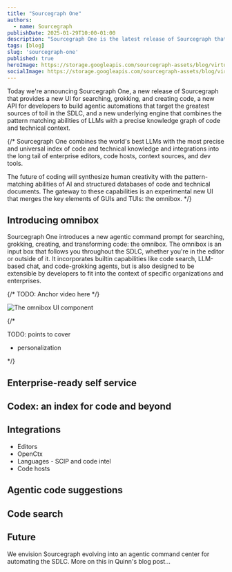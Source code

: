 ```yaml
---
title: "Sourcegraph One"
authors:
  - name: Sourcegraph
publishDate: 2025-01-29T10:00-01:00
description: "Sourcegraph One is the latest release of Sourcegraph that turns it into an agentic command center for the software development lifecycle."
tags: [blog]
slug: 'sourcegraph-one'
published: true
heroImage: https://storage.googleapis.com/sourcegraph-assets/blog/virtual-code-ai-summit-recap/ai-summit-og.png
socialImage: https://storage.googleapis.com/sourcegraph-assets/blog/virtual-code-ai-summit-recap/ai-summit-og.png
---
```


Today we're announcing Sourcegraph One, a new release of Sourcegraph
that provides a new UI for searching, grokking, and creating code, a
new API for developers to build agentic automations that target the
greatest sources of toil in the SDLC, and a new underlying engine that
combines the pattern matching abilities of LLMs with a precise
knowledge graph of code and technical context.

{/*
Sourcegraph One combines the world's best LLMs with the most
precise and universal index of code and technical knowledge and
integrations into the long tail of enterprise editors, code hosts,
context sources, and dev tools.

The future of coding will synthesize human creativity with the
pattern-matching abilities of AI and structured databases of code and
technical documents. The gateway to these capabilities is an
experimental new UI that merges the key elements of GUIs and TUIs: the
omnibox.
*/}

## Introducing omnibox

Sourcegraph One introduces a new agentic command prompt for searching,
grokking, creating, and transforming code: the omnibox. The omnibox is
an input box that follows you throughout the SDLC, whether you're in
the editor or outside of it. It incorporates builtin capabilities like
code search, LLM-based chat, and code-grokking agents, but is also
designed to be extensible by developers to fit into the context of
specific organizations and enterprises.

{/* TODO: Anchor video here */}

![The omnibox UI component](https://storage.googleapis.com/sourcegraph-assets/blog/2025/sourcegraph-one/omnibox-only.png)

{/*

TODO: points to cover
- personalization

*/}


## Enterprise-ready self service

## Codex: an index for code and beyond

## Integrations

* Editors
* OpenCtx
* Languages - SCIP and code intel
* Code hosts

## Agentic code suggestions

## Code search

## Future

We envision Sourcegraph evolving into an agentic command center for automating
the SDLC. More on this in Quinn's blog post...

